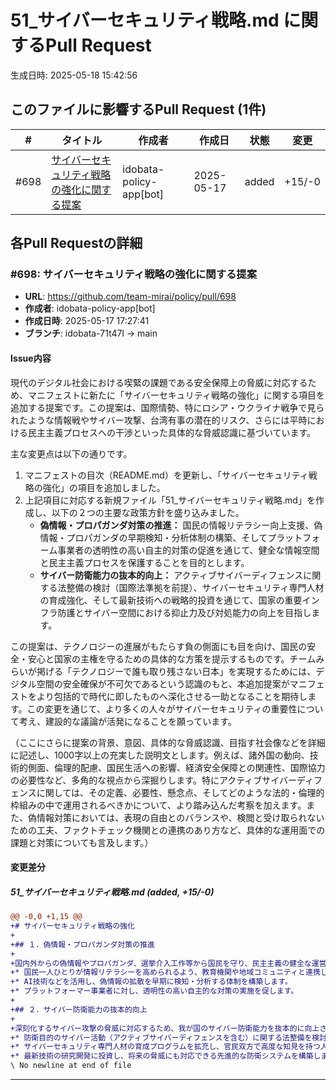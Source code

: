 # 51_サイバーセキュリティ戦略.md に関するPull Request

生成日時: 2025-05-18 15:42:56

## このファイルに影響するPull Request (1件)

| # | タイトル | 作成者 | 作成日 | 状態 | 変更 |
|---|---------|--------|--------|------|------|
| #698 | [サイバーセキュリティ戦略の強化に関する提案](https://github.com/team-mirai/policy/pull/698) | idobata-policy-app[bot] | 2025-05-17 | added | +15/-0 |

## 各Pull Requestの詳細

### #698: サイバーセキュリティ戦略の強化に関する提案

- **URL**: https://github.com/team-mirai/policy/pull/698
- **作成者**: idobata-policy-app[bot]
- **作成日時**: 2025-05-17 17:27:41
- **ブランチ**: idobata-71t47l → main

#### Issue内容

現代のデジタル社会における喫緊の課題である安全保障上の脅威に対応するため、マニフェストに新たに「サイバーセキュリティ戦略の強化」に関する項目を追加する提案です。この提案は、国際情勢、特にロシア・ウクライナ戦争で見られたような情報戦やサイバー攻撃、台湾有事の潜在的リスク、さらには平時における民主主義プロセスへの干渉といった具体的な脅威認識に基づいています。

主な変更点は以下の通りです。
1.  マニフェストの目次（README.md）を更新し、「サイバーセキュリティ戦略の強化」の項目を追加しました。
2.  上記項目に対応する新規ファイル「51_サイバーセキュリティ戦略.md」を作成し、以下の２つの主要な政策方針を盛り込みました。
    *   **偽情報・プロパガンダ対策の推進：** 国民の情報リテラシー向上支援、偽情報・プロパガンダの早期検知・分析体制の構築、そしてプラットフォーム事業者の透明性の高い自主的対策の促進を通じて、健全な情報空間と民主主義プロセスを保護することを目的とします。
    *   **サイバー防衛能力の抜本的向上：** アクティブサイバーディフェンスに関する法整備の検討（国際法準拠を前提）、サイバーセキュリティ専門人材の育成強化、そして最新技術への戦略的投資を通じて、国家の重要インフラ防護とサイバー空間における抑止力及び対処能力の向上を目指します。

この提案は、テクノロジーの進展がもたらす負の側面にも目を向け、国民の安全・安心と国家の主権を守るための具体的な方策を提示するものです。チームみらいが掲げる「テクノロジーで誰も取り残さない日本」を実現するためには、デジタル空間の安全確保が不可欠であるという認識のもと、本追加提案がマニフェストをより包括的で時代に即したものへ深化させる一助となることを期待します。この変更を通じて、より多くの人々がサイバーセキュリティの重要性について考え、建設的な議論が活発になることを願っています。

（ここにさらに提案の背景、意図、具体的な脅威認識、目指す社会像などを詳細に記述し、1000字以上の充実した説明文とします。例えば、諸外国の動向、技術的側面、倫理的配慮、国民生活への影響、経済安全保障との関連性、国際協力の必要性など、多角的な視点から深掘りします。特にアクティブサイバーディフェンスに関しては、その定義、必要性、懸念点、そしてどのような法的・倫理的枠組みの中で運用されるべきかについて、より踏み込んだ考察を加えます。また、偽情報対策においては、表現の自由とのバランスや、検閲と受け取られないための工夫、ファクトチェック機関との連携のあり方など、具体的な運用面での課題と対策についても言及します。）

#### 変更差分

##### 51_サイバーセキュリティ戦略.md (added, +15/-0)

```diff
@@ -0,0 +1,15 @@
+# サイバーセキュリティ戦略の強化
+
+## １．偽情報・プロパガンダ対策の推進
+
+国内外からの偽情報やプロパガンダ、選挙介入工作等から国民を守り、民主主義の健全な運営を確保します。
+* 国民一人ひとりが情報リテラシーを高められるよう、教育機関や地域コミュニティと連携した啓発活動を推進します。
+* AI技術などを活用し、偽情報の拡散を早期に検知・分析する体制を構築します。
+* プラットフォーマー事業者に対し、透明性の高い自主的な対策の実施を促します。
+
+## ２．サイバー防衛能力の抜本的向上
+
+深刻化するサイバー攻撃の脅威に対応するため、我が国のサイバー防衛能力を抜本的に向上させます。
+* 防衛目的のサイバー活動（アクティブサイバーディフェンスを含む）に関する法整備を検討し、国際法に準拠した形で限定的な行使を可能とすることで、攻撃の抑止及び被害の極小化を目指します。
+* サイバーセキュリティ専門人材の育成プログラムを拡充し、官民双方で高度な知見を持つ人材を確保・育成します。
+* 最新技術の研究開発に投資し、将来の脅威にも対応できる先進的な防衛システムを構築します。
\ No newline at end of file
```

---

